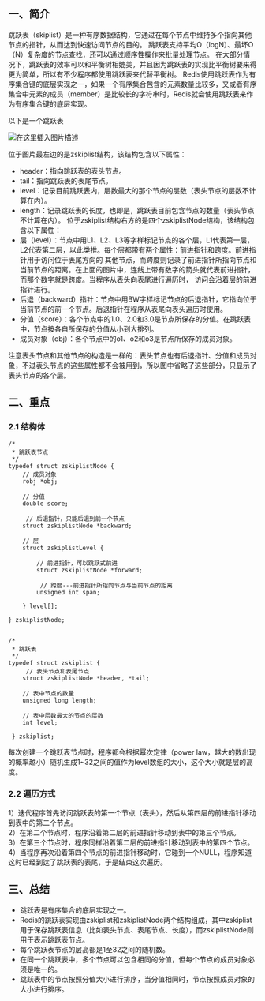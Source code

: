 
## 一、简介

跳跃表（skiplist）是一种有序数据结构，它通过在每个节点中维持多个指向其他节点的指针，从而达到快速访问节点的目的。
跳跃表支持平均O（logN）、最坏O（N）复杂度的节点查找，还可以通过顺序性操作来批量处理节点。
在大部分情况下，跳跃表的效率可以和平衡树相媲美，并且因为跳跃表的实现比平衡树要来得更为简单，所以有不少程序都使用跳跃表来代替平衡树。
Redis使用跳跃表作为有序集合键的底层实现之一，如果一个有序集合包含的元素数量比较多，又或者有序集合中元素的成员（member）是比较长的字符串时，Redis就会使用跳跃表来作为有序集合键的底层实现。

以下是一个跳跃表

![在这里插入图片描述](https://i-blog.csdnimg.cn/blog_migrate/83c6271fffa699bda6d837f032cc690e.png)

位于图片最左边的是zskiplist结构，该结构包含以下属性：
- header：指向跳跃表的表头节点。
- tail：指向跳跃表的表尾节点。
- level：记录目前跳跃表内，层数最大的那个节点的层数（表头节点的层数不计算在内）。
- length：记录跳跃表的长度，也即是，跳跃表目前包含节点的数量（表头节点不计算在内）。
  位于zskiplist结构右方的是四个zskiplistNode结构，该结构包含以下属性：
- 层（level）：节点中用L1、L2、L3等字样标记节点的各个层，L1代表第一层，L2代表第二层，以此类推。每个层都带有两个属性：前进指针和跨度。前进指针用于访问位于表尾方向的
  其他节点，而跨度则记录了前进指针所指向节点和当前节点的距离。在上面的图片中，连线上带有数字的箭头就代表前进指针，而那个数字就是跨度。当程序从表头向表尾进行遍历时，
  访问会沿着层的前进指针进行。
- 后退（backward）指针：节点中用BW字样标记节点的后退指针，它指向位于当前节点的前一个节点。后退指针在程序从表尾向表头遍历时使用。
- 分值（score）：各个节点中的1.0、2.0和3.0是节点所保存的分值。在跳跃表中，节点按各自所保存的分值从小到大排列。
- 成员对象（obj）：各个节点中的o1、o2和o3是节点所保存的成员对象。

注意表头节点和其他节点的构造是一样的：表头节点也有后退指针、分值和成员对象，不过表头节点的这些属性都不会被用到，所以图中省略了这些部分，只显示了表头节点的各个层。

## 二、重点

### 2.1 结构体

```
/*
 * 跳跃表节点
 */
typedef struct zskiplistNode {
    // 成员对象
    robj *obj;
 
    // 分值
    double score;

     // 后退指针，只能后退到前一个节点
    struct zskiplistNode *backward;
 
    // 层
    struct zskiplistLevel {
 
        // 前进指针，可以跳跃式前进
        struct zskiplistNode *forward;

         // 跨度---前进指针所指向节点与当前节点的距离
        unsigned int span;
 
    } level[];
 
} zskiplistNode;

 
/*
 * 跳跃表
 */
typedef struct zskiplist {
     // 表头节点和表尾节点
    struct zskiplistNode *header, *tail;
 
    // 表中节点的数量
    unsigned long length;
 
    // 表中层数最大的节点的层数
    int level;

 } zskiplist;
```

每次创建一个跳跃表节点时，程序都会根据幂次定律（power law，越大的数出现的概率越小）随机生成1~32之间的值作为level数组的大小，这个大小就是层的高度。

### 2.2 遍历方式

1）迭代程序首先访问跳跃表的第一个节点（表头），然后从第四层的前进指针移动到表中的第二个节点。<br />
2）在第二个节点时，程序沿着第二层的前进指针移动到表中的第三个节点。<br />
3）在第三个节点时，程序同样沿着第二层的前进指针移动到表中的第四个节点。<br />
4）当程序再次沿着第四个节点的前进指针移动时，它碰到一个NULL，程序知道这时已经到达了跳跃表的表尾，于是结束这次遍历。<br />

## 三、总结

- 跳跃表是有序集合的底层实现之一。
- Redis的跳跃表实现由zskiplist和zskiplistNode两个结构组成，其中zskiplist用于保存跳跃表信息（比如表头节点、表尾节点、长度），而zskiplistNode则用于表示跳跃表节点。
- 每个跳跃表节点的层高都是1至32之间的随机数。
- 在同一个跳跃表中，多个节点可以包含相同的分值，但每个节点的成员对象必须是唯一的。
- 跳跃表中的节点按照分值大小进行排序，当分值相同时，节点按照成员对象的大小进行排序。

